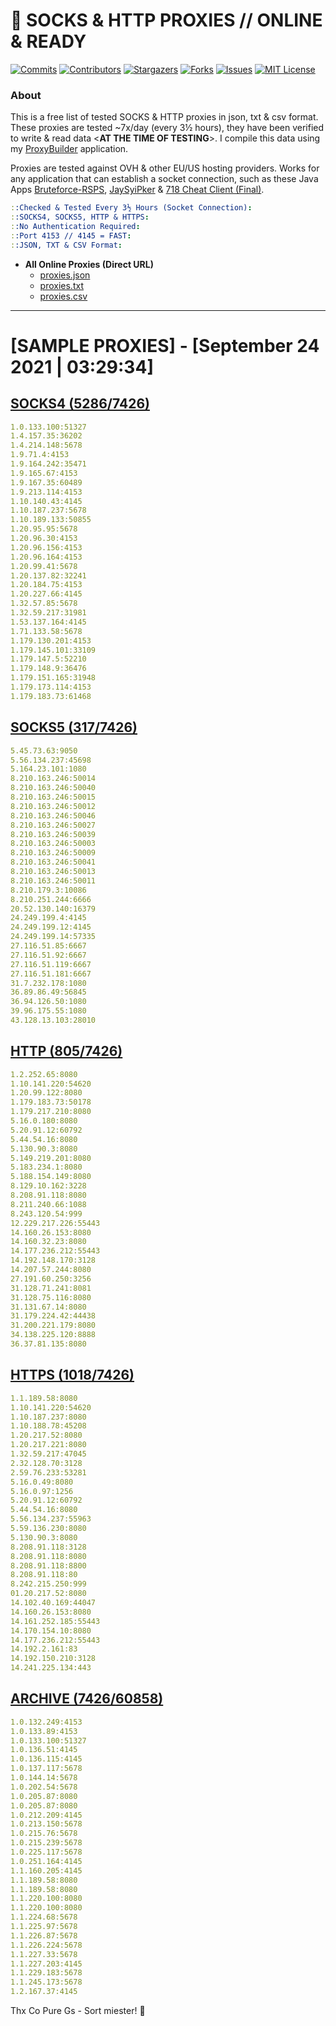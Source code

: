 <!-- MARKDOWN LINKS & IMAGES -->
<!-- https://www.markdownguide.org/basic-syntax/#reference-style-links -->
[contributors-shield]: https://img.shields.io/github/contributors/jetkai/proxy-list?style=for-the-badge
[contributors-url]: https://github.com/jetkai/proxy-list/graphs/contributors
[forks-shield]: https://img.shields.io/github/forks/jetkai/proxy-list?style=for-the-badge
[forks-url]: https://github.com/jetkai/proxy-list/network/members
[stars-shield]: https://img.shields.io/github/stars/jetkai/proxy-list?style=for-the-badge
[stars-url]: https://github.com/jetkai/proxy-list/stargazers
[issues-shield]: https://img.shields.io/github/issues/jetkai/proxy-list?style=for-the-badge
[issues-url]: https://github.com/jetkai/proxy-list/issues
[license-shield]: https://img.shields.io/github/license/jetkai/proxy-list?style=for-the-badge
[license-url]: https://github.com/jetkai/proxy-list/blob/main/LICENSE
[commit-shield]: https://img.shields.io/github/last-commit/jetkai/proxy-list?style=for-the-badge
[commit-url]: https://github.com/jetkai/proxy-list/commits/main

# 🎁 SOCKS & HTTP PROXIES // ONLINE & READY

[![Commits][commit-shield]][commit-url]
[![Contributors][contributors-shield]][contributors-url]
[![Stargazers][stars-shield]][stars-url]
[![Forks][forks-shield]][forks-url]
[![Issues][issues-shield]][issues-url]
[![MIT License][license-shield]][license-url]

### About
This is a free list of tested SOCKS & HTTP proxies in json, txt & csv format. These proxies are tested ~7x/day (every 3½ hours), they have been verified to write & read data <**AT THE TIME OF TESTING**>. I compile this data using my [ProxyBuilder](https://github.com/jetkai/ProxyBuilder) application.

Proxies are tested against OVH & other EU/US hosting providers. Works for any application that can establish a socket connection, such as these Java Apps [Bruteforce-RSPS](https://github.com/KaiBurton/Bruteforce-RSPS), [JaySyiPker](https://github.com/JayArrowz/JaySyiPker) & [718 Cheat Client (Final)](https://github.com/KaiBurton/718-Cheat-Client-Final). 

```yaml
::Checked & Tested Every 3½ Hours (Socket Connection):
::SOCKS4, SOCKS5, HTTP & HTTPS:
::No Authentication Required:
::Port 4153 // 4145 = FAST:
::JSON, TXT & CSV Format:
```

- **All Online Proxies (Direct URL)**
  - [proxies.json](https://raw.githubusercontent.com/jetkai/proxy-list/main/proxies.json)
  - [proxies.txt](https://raw.githubusercontent.com/jetkai/proxy-list/main/proxies.txt)
  - [proxies.csv](https://raw.githubusercontent.com/jetkai/proxy-list/main/proxies.csv)

---

# [SAMPLE PROXIES] - [September 24 2021 | 03:29:34]

## [SOCKS4 (5286/7426)](https://raw.githubusercontent.com/jetkai/proxy-list/main/proxies-socks4.txt)
```yaml
1.0.133.100:51327
1.4.157.35:36202
1.4.214.148:5678
1.9.71.4:4153
1.9.164.242:35471
1.9.165.67:4153
1.9.167.35:60489
1.9.213.114:4153
1.10.140.43:4145
1.10.187.237:5678
1.10.189.133:50855
1.20.95.95:5678
1.20.96.30:4153
1.20.96.156:4153
1.20.96.164:4153
1.20.99.41:5678
1.20.137.82:32241
1.20.184.75:4153
1.20.227.66:4145
1.32.57.85:5678
1.32.59.217:31981
1.53.137.164:4145
1.71.133.58:5678
1.179.130.201:4153
1.179.145.101:33109
1.179.147.5:52210
1.179.148.9:36476
1.179.151.165:31948
1.179.173.114:4153
1.179.183.73:61468
```

## [SOCKS5 (317/7426)](https://raw.githubusercontent.com/jetkai/proxy-list/main/proxies-socks5.txt)
```yaml
5.45.73.63:9050
5.56.134.237:45698
5.164.23.101:1080
8.210.163.246:50014
8.210.163.246:50040
8.210.163.246:50015
8.210.163.246:50012
8.210.163.246:50046
8.210.163.246:50027
8.210.163.246:50039
8.210.163.246:50003
8.210.163.246:50009
8.210.163.246:50041
8.210.163.246:50013
8.210.163.246:50011
8.210.179.3:10086
8.210.251.244:6666
20.52.130.140:16379
24.249.199.4:4145
24.249.199.12:4145
24.249.199.14:57335
27.116.51.85:6667
27.116.51.92:6667
27.116.51.119:6667
27.116.51.181:6667
31.7.232.178:1080
36.89.86.49:56845
36.94.126.50:1080
39.96.175.55:1080
43.128.13.103:28010
```

## [HTTP (805/7426)](https://raw.githubusercontent.com/jetkai/proxy-list/main/proxies-http.txt)
```yaml
1.2.252.65:8080
1.10.141.220:54620
1.20.99.122:8080
1.179.183.73:50178
1.179.217.210:8080
5.16.0.180:8080
5.20.91.12:60792
5.44.54.16:8080
5.130.90.3:8080
5.149.219.201:8080
5.183.234.1:8080
5.188.154.149:8080
8.129.10.162:3228
8.208.91.118:8080
8.211.240.66:1088
8.243.120.54:999
12.229.217.226:55443
14.160.26.153:8080
14.160.32.23:8080
14.177.236.212:55443
14.192.148.170:3128
14.207.57.244:8080
27.191.60.250:3256
31.128.71.241:8081
31.128.75.116:8080
31.131.67.14:8080
31.179.224.42:44438
31.200.221.179:8080
34.138.225.120:8888
36.37.81.135:8080
```

## [HTTPS (1018/7426)](https://raw.githubusercontent.com/jetkai/proxy-list/main/proxies-https.txt)
```yaml
1.1.189.58:8080
1.10.141.220:54620
1.10.187.237:8080
1.10.188.78:45208
1.20.217.52:8080
1.20.217.221:8080
1.32.59.217:47045
2.32.128.70:3128
2.59.76.233:53281
5.16.0.49:8080
5.16.0.97:1256
5.20.91.12:60792
5.44.54.16:8080
5.56.134.237:55963
5.59.136.230:8080
5.130.90.3:8080
8.208.91.118:3128
8.208.91.118:8080
8.208.91.118:8800
8.208.91.118:80
8.242.215.250:999
01.20.217.52:8080
14.102.40.169:44047
14.160.26.153:8080
14.161.252.185:55443
14.170.154.10:8080
14.177.236.212:55443
14.192.2.161:83
14.192.150.210:3128
14.241.225.134:443
```

## [ARCHIVE (7426/60858)](https://raw.githubusercontent.com/jetkai/proxy-list/main/archive/working-proxies-history.txt)
```yaml
1.0.132.249:4153
1.0.133.89:4153
1.0.133.100:51327
1.0.136.51:4145
1.0.136.115:4145
1.0.137.117:5678
1.0.144.14:5678
1.0.202.54:5678
1.0.205.87:8080
1.0.205.87:8080
1.0.212.209:4145
1.0.213.150:5678
1.0.215.76:5678
1.0.215.239:5678
1.0.225.117:5678
1.0.251.164:4145
1.1.160.205:4145
1.1.189.58:8080
1.1.189.58:8080
1.1.220.100:8080
1.1.220.100:8080
1.1.224.68:5678
1.1.225.97:5678
1.1.226.87:5678
1.1.226.224:5678
1.1.227.33:5678
1.1.227.203:4145
1.1.229.183:5678
1.1.245.173:5678
1.2.167.37:4145
```



Thx Co Pure Gs - Sort miester! 💟